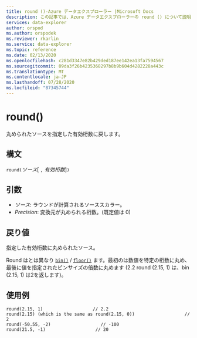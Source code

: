 ```yaml
---
title: round ()-Azure データエクスプローラー |Microsoft Docs
description: この記事では、Azure データエクスプローラーの round () について説明します。
services: data-explorer
author: orspod
ms.author: orspodek
ms.reviewer: rkarlin
ms.service: data-explorer
ms.topic: reference
ms.date: 02/13/2020
ms.openlocfilehash: c281d3347e82b429ded187ee142ea13fa7594567
ms.sourcegitcommit: 09da3f26b4235368297b8b9b604d4282228a443c
ms.translationtype: MT
ms.contentlocale: ja-JP
ms.lasthandoff: 07/28/2020
ms.locfileid: "87345744"
---
```

# <a name="round"></a>round()

丸められたソースを指定した有効桁数に戻します。

## <a name="syntax"></a>構文

`round(`*ソース*[ `,` *有効桁数*]`)`

## <a name="arguments"></a>引数

* *ソース*: ラウンドが計算されるソーススカラー。
* *Precision*: 変換元が丸められる桁数。(既定値は 0)

## <a name="returns"></a>戻り値

指定した有効桁数に丸められたソース。

Round はとは異なり [`bin()`](binfunction.md) / [`floor()`](floorfunction.md) ます。最初のは数値を特定の桁数に丸め、最後に値を指定されたビンサイズの倍数に丸めます (2.2 round (2.15, 1) は、bin (2.15, 1) は2を返します)。
 

## <a name="examples"></a>使用例

```kusto
round(2.15, 1)                   // 2.2
round(2.15) (which is the same as round(2.15, 0))                   // 2
round(-50.55, -2)                   // -100
round(21.5, -1)                   // 20
```